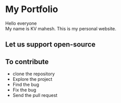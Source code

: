 # My Portfolio

Hello everyone
<br>
My name is KV mahesh. This is my personal website.

## Let us support open-source 
## To contribute

* clone the repository
* Explore the project
* Find the bug
* Fix the bug
* Send the pull request
